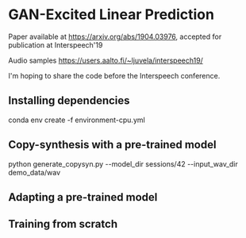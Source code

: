 # GAN-Excited Linear Prediction

Paper available at https://arxiv.org/abs/1904.03976, accepted for publication at Interspeech'19

Audio samples https://users.aalto.fi/~ljuvela/interspeech19/

I'm hoping to share the code before the Interspeech conference.

## Installing dependencies

conda env create -f environment-cpu.yml 

## Copy-synthesis with a pre-trained model
python generate_copysyn.py --model_dir sessions/42 --input_wav_dir demo_data/wav

## Adapting a pre-trained model

## Training from scratch